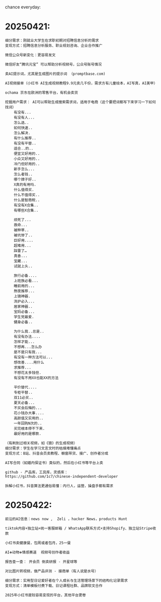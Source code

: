 chance everyday:

# 20250421:
	细分需求：刚就业大学生在求职初期对招聘信息分析的需求
	变现方式：招聘信息分析服务、职业规划咨询、企业合作推广

	微信公众号新变化：更容易发文

	微信好友“腾讯元宝” 可以帮助分析视频号，公众号账号情况

	卖AI提示词，尤其是生成图片的提示词 （promptbase.com)

	AI视频接单（小红书 AI生成视频教程9.9元卖几千份，需求方有儿童绘本，AI写真，AI美甲）

	ochama 京东在欧洲的零售平台，有机会卖货

	挖掘用户需求： AI可以帮助生成搜索需求词，适用于电商（这个要把词都写下来学习一下如何找词）
		有没有...
		有没有人...
		怎么选..
		如何快速..
		怎么解决.
		有什么推荐..
		有没有平替..
		适合..的..
		便宜又好用的..
		小众又好用的..
		冷门但好用的..
		新手怎么...
		怎么者钱..
		哪个牌子好..
		X真的有用吗.
		什么值得买.
		什么不值得买..
		什么是智商税..
		有没有X合集..
		有哪些X合集..

		烦死了...
		救命...
		被种草..
		被坑惨了..
		巨好用....
		超难用...
		踩雷了…
		真香...
		宝藏...
		试就上头..

		旅行必备....
		上班族必看...
		睡前用的...
		熬夜推荐...
		上镜神器.
		洗护必入...
		居家神器..
		宝妈必备...
		学生党最爱.
		健身必备..

		为什么我..总是..
		有没有办法....
		怎样才能...
		不想再...怎么办
		是不是只有我...
		有没有一种方法可以...
		想改善....用什么
		求推荐...
		不想花太多钱但.
		有没有不用XX也能XX的方法

		平价替代....
		专柜平替..
		双11必买..
		夏天必备...
		不买会后悔的...
		花小钱办大事....
		高颜值又实用的..
		一年回购N次的..
		买完根本停不下来.
		最好用的是哪款.

	（有刷到过相关视频，如《狼》的生成视频）
	细分需求：学生在学习文言文时的枯燥难懂痛点
	变现方式：B站、抖音会员卖教程、橱窗带货、接广、创作者分成

	AI写合同（如婚内保证书）类似的，然后在小红书等平台上卖

	github - 产品库，工具库，灵感库：
	https://github.com/1c7/chinese-independent-developer

	拆解小红书，抖音算法更通俗易懂：内行人，运营，操盘手都有需求

# 20250422:
	前沿的AI信息：news now ,  Zeli ，hacker News，products Hunt 

	tiktok内容+独立站+统一客服邮箱 / WhatsApp联系方式+支持Shopify、独立站Stripe收款

	小红书卖健康餐，包周或者包月，25一餐

	AI➕动物➕情感赛道  视频号创作者收益

	报告查一查： 开会员 倒卖研报 - 开星球等

	对比图片转视频，做产品评测 - 接商单（有人说是水号）

	细分需求：实用型日记爱好者在个人成长与生活管理场景下的结构化记录需求
	变现方式：清单模板付费下载、日记课程社群、品牌软文合作

	2025年小红书是较容易变现的平台，其他平台更卷